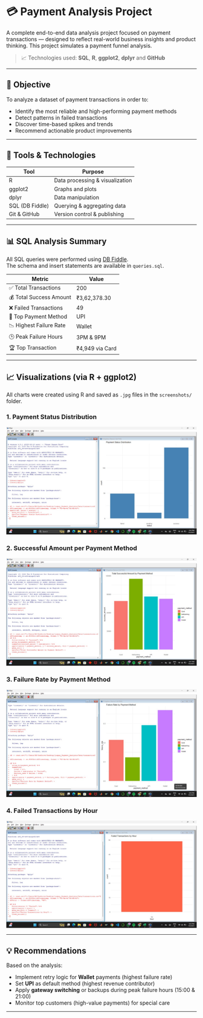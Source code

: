 # 💳 Payment Analysis Project

A complete end-to-end data analysis project focused on payment transactions — designed to reflect real-world business insights and product thinking. This project simulates a payment funnel analysis.
> 📈 Technologies used: **SQL**, **R**, **ggplot2**, **dplyr** and **GitHub**

---

## 📌 Objective

To analyze a dataset of payment transactions in order to:
- Identify the most reliable and high-performing payment methods
- Detect patterns in failed transactions
- Discover time-based spikes and trends
- Recommend actionable product improvements

---

## 🧰 Tools & Technologies

| Tool          | Purpose                          |
|---------------|----------------------------------|
| R             | Data processing & visualization  |
| ggplot2       | Graphs and plots                 |
| dplyr         | Data manipulation                |
| SQL (DB Fiddle) | Querying & aggregating data     |
| Git & GitHub  | Version control & publishing     |

---

## 📊 SQL Analysis Summary

All SQL queries were performed using [DB Fiddle](https://www.db-fiddle.com/).  
The schema and insert statements are available in `queries.sql`.

| Metric                  | Value             |
|-------------------------|------------------|
| ✅ Total Transactions    | 200               |
| 💰 Total Success Amount  | ₹3,62,378.30      |
| ❌ Failed Transactions   | 49                |
| 🏦 Top Payment Method    | UPI               |
| 📉 Highest Failure Rate  | Wallet            |
| 🕒 Peak Failure Hours    | 3PM & 9PM         |
| 🏆 Top Transaction       | ₹4,949 via Card   |

---

## 📈 Visualizations (via R + ggplot2)

All charts were created using R and saved as `.jpg` files in the `screenshots/` folder.

### 1. Payment Status Distribution
![Status Distribution](Screenshots/status_plot.jpg)

### 2. Successful Amount per Payment Method
![Success Amount](Screenshots/success_by_method.jpg)

### 3. Failure Rate by Payment Method
![Failure Rate](Screenshots/failure_rate.jpg)

### 4. Failed Transactions by Hour
![Failures by Hour](Screenshots/failures_by_hour.jpg)

---

## 💡 Recommendations

Based on the analysis:
- Implement retry logic for **Wallet** payments (highest failure rate)
- Set **UPI** as default method (highest revenue contributor)
- Apply **gateway switching** or backups during peak failure hours (15:00 & 21:00)
- Monitor top customers (high-value payments) for special care

---


